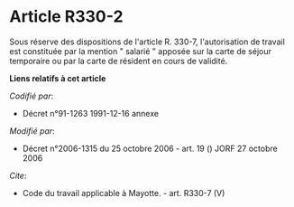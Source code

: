# Article R330-2

Sous réserve des dispositions de l'article R. 330-7, l'autorisation de travail est constituée par la mention " salarié "
apposée sur la carte de séjour temporaire ou par la carte de résident en cours de validité.

**Liens relatifs à cet article**

_Codifié par_:

  - Décret n°91-1263 1991-12-16 annexe

_Modifié par_:

  - Décret n°2006-1315 du 25 octobre 2006 - art. 19 () JORF 27 octobre 2006

_Cite_:

  - Code du travail applicable à Mayotte. - art. R330-7 (V)
